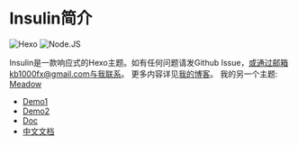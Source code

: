 # Insulin简介

![Hexo](https://img.shields.io/badge/Hexo-3.0+-blue) 
![Node.JS](https://img.shields.io/badge/node.js-6.0-brightgreen)

Insulin是一款响应式的Hexo主题。如有任何问题请发Github Issue，或通过邮箱kb1000fx@gmail.com与我联系。
更多内容详见[我的博客](https://garybear.cn/)。
我的另一个主题: [Meadow](https://github.com/kb1000fx/hexo-theme-meadow)

+ [Demo1](https://kb1000fx.github.io/hexo-theme-insulin/)
+ [Demo2](https://note.garybear.cn/)
+ [Doc](https://kb1000fx.github.io/hexo-theme-insulin/doc/#/en/)
+ [中文文档](https://kb1000fx.github.io/hexo-theme-insulin/doc/#/)
